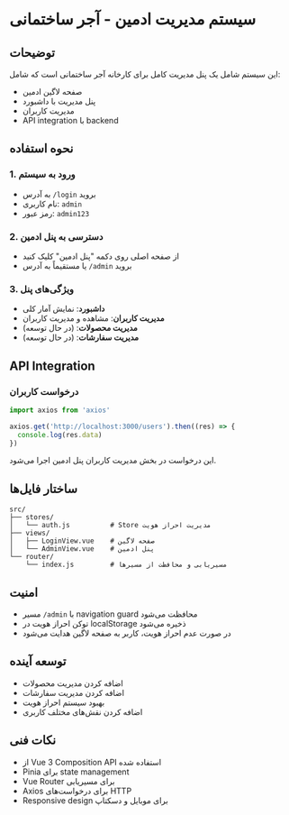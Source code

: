 # سیستم مدیریت ادمین - آجر ساختمانی

## توضیحات

این سیستم شامل یک پنل مدیریت کامل برای کارخانه آجر ساختمانی است که شامل:

- صفحه لاگین ادمین
- پنل مدیریت با داشبورد
- مدیریت کاربران
- API integration با backend

## نحوه استفاده

### 1. ورود به سیستم

- به آدرس `/login` بروید
- نام کاربری: `admin`
- رمز عبور: `admin123`

### 2. دسترسی به پنل ادمین

- از صفحه اصلی روی دکمه "پنل ادمین" کلیک کنید
- یا مستقیماً به آدرس `/admin` بروید

### 3. ویژگی‌های پنل

- **داشبورد**: نمایش آمار کلی
- **مدیریت کاربران**: مشاهده و مدیریت کاربران
- **مدیریت محصولات**: (در حال توسعه)
- **مدیریت سفارشات**: (در حال توسعه)

## API Integration

### درخواست کاربران

```javascript
import axios from 'axios'

axios.get('http://localhost:3000/users').then((res) => {
  console.log(res.data)
})
```

این درخواست در بخش مدیریت کاربران پنل ادمین اجرا می‌شود.

## ساختار فایل‌ها

```
src/
├── stores/
│   └── auth.js          # Store مدیریت احراز هویت
├── views/
│   ├── LoginView.vue    # صفحه لاگین
│   └── AdminView.vue    # پنل ادمین
└── router/
    └── index.js         # مسیریابی و محافظت از مسیرها
```

## امنیت

- مسیر `/admin` با navigation guard محافظت می‌شود
- توکن احراز هویت در localStorage ذخیره می‌شود
- در صورت عدم احراز هویت، کاربر به صفحه لاگین هدایت می‌شود

## توسعه آینده

- اضافه کردن مدیریت محصولات
- اضافه کردن مدیریت سفارشات
- بهبود سیستم احراز هویت
- اضافه کردن نقش‌های مختلف کاربری

## نکات فنی

- از Vue 3 Composition API استفاده شده
- Pinia برای state management
- Vue Router برای مسیریابی
- Axios برای درخواست‌های HTTP
- Responsive design برای موبایل و دسکتاپ
